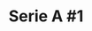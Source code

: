 ---
title: 'Serie A #1'
date_start: '2024-07-24T17:00'
date_stop: '2024-07-24T18:30'
court: '1–6'
---